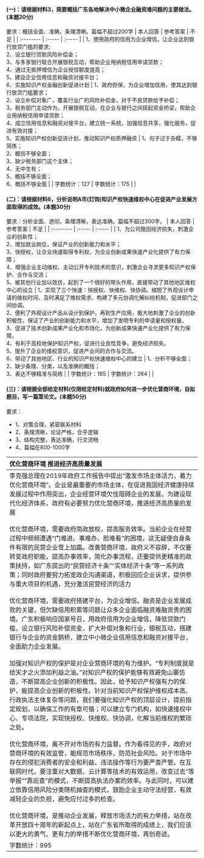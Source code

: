 #### (一)：请根据材料3，简要概括广东各地解决中小微企业融资难问题的主要做法。(本题20分)
要求：概括全面、准确、条理清晰。篇幅不超过200字
| 本人回答   | 参考答案 | 不足 |
| :-------- | :-----  | :----- |
| 1、使用政府的信用为企业增信，让企业达到银行放贷门槛的要求;<br>2、设立银行贷款风险补偿金；<br>3、与多家银行联合开展银税互动，帮助企业用纳税信用申请贷款；<br>4、通过无抵押增信为企业授信额度提高；<br>5、建设企业信用信息和融资对接平台；<br>6、实施知识产权金融创新促进计划 | 1、政府担保，为企业增加信用，使其达到银行放贷门槛要求；<br>2、设立补偿对象广，覆盖行业广的风险补偿金，对于不良贷款给予补偿；<br>3、税务部门主动作为，开展银税互动，在企业与银行之间搭起资金桥梁，帮助企业用纳税信用申请贷款；<br>4、成立信用信息和融资对接平台，建立统一系统，加强信息共享，强化服务，促进有效对接；<br>5、实施知识产权创新促进计划，推动知识产权质押融资 | 1、句子过于杂糅，不够简练；<br>2、概括不够全面；<br>3、缺少税务部门这个主体；<br>4、无中生有；<br>5、概括不够全面；<br>6、概括不够全面 |
| 字数统计：127 | 字数统计：175 |  |



#### (二)：请根据材料6，分析说明A市(灯饰)知识产权快速维权中心在促进产业发展方面取得的成效。(本题30分)
要求：分析全面、透彻，条理清晰，表达准确。篇幅不超过300字。
| 本人回答   | 参考答案 | 不足 |
| :-------- | :-----  | :----- |
| 1、为公司挽回经济损失，刺激企业的创新性；<br>2、增加就业岗位，保证产业的创新能力和水平；<br>3、快授权，让企业快速取得专利权，为企业创新成果快速产业化提供了有力保障；<br>4、增强企业主动维权、主动公开专利技术的意识，刺激企业寻求更多知识产权保护、合作与交流；<br>5、被其他行业加以效仿，起到了一个很好的带头作用，直接带动了其他地区维权中心的设立 | 1、实现了三个快速：快授权、快维权、快协调。缩短了外观设计申请的维权时间、及时满足了维权需求、构建了多元协调化解纠纷机制，促进部门之间协调。<br>2、便利了外观设计产品从设计到保护，再到生产应用，极大地刺激了企业的创新积极性，保证了产业的创新能力和水平，增加了发明专利的申请量和授权量。<br>3、促进了技术创新成果产业化和市场化，为创新成果快速产业化提供了有力保障。<br>4、有利于高校地保护知识产权，促进行业良性竞争，避免经济损失。<br>5、提升了企业的维权意识，促进产业间的合作与交流。<br>6、带动了其他地区、行业的知识产权快速维权中心的建立 | 1、分析不够全面；<br>2、缺少条理、分类，以及准确的概括；<br>3、表达不够精准与简练 |
| 字数统计：165 | 字数统计：264 |  |



#### (三)：请根据全部给定材料(仅限给定材料)就政府如何进一步优化营商环境，自拟题目，写一篇策论文。(本题50分)
要求：
- 1、对策合理，紧密联系材料
- 2、条理清晰，论证严格，合乎逻辑
- 3、结构完整，表达准确，行文流畅
- 4、篇幅在800-1000字<br>

| 优化营商环境 推进经济高质量发展 | 
| :-------- | 
| 李克强总理在2019年政府工作报告中提出“激发市场主体活力，着力优化营商环境”。企业是最重要的市场主体，在促进我国经济健康持续发展过程中作用突出，企业经营环境欠佳阻碍企业的发展。为建设现代化经济体系，政府有必要努力优化营商环境，推进经济高质量的发展<br><br>优化营商环境，需要政府简政放权，提高服务效率。当前企业在经营过程中频频遭遇“门难进、事难办、脸难看”的困境，这无疑使自身条件有限的民营企业雪上加霜。改善营商环境，政府义不容辞，不仅要转变政府职能，提高办事效率，简化办事流程，还要提供更精准的政策扶持，如广东提出的“民营经济十条”“实体经济十条”等一系列政策；同时政府要努力拓宽政企沟通渠道，积极回应企业诉求，提供参与重大项目的机遇，充分激活民营经济的活力<br><br>优化营商环境，需要政府搭建平台，为企业增信。融资是企业发展成败的关键，但欠缺信用积累等问题让众多企业面临融资难融资贵的困境。广东积极响应国家号召，用政府信用为企业增信，降低贷款门槛，设立银行风险补偿资金，扩大补偿对象和行业，银税互动，搭建银行与企业的资金鹊桥，建立中小微企业信用信息和融资对接平台，全面助力企业发展。<br><br>加强对知识产权的保护是对企业营商环境的有力维护。“专利制度就是给天才之火添加利益之油。”对知识产权的保护能够有效避免山寨仿造，不断提高企业创新的积极性。因此，给予知识产权强有力的保护，能提高企业创新的积极性。针对当前知识产权保护维权成本高、行政执法主体复杂等问题，我们要强化知识产权的顶层设计，提前指定规划，以确保工作的有章可循；可以建立专门机构，如快速维权中心、专项法院，实现快授权、快维权、快协调，化解当前维权的繁琐之处。<br><br>优化营商环境，离不开对市场的有力监督。作为看得见的手，政府对营商环境的有效监管，能规范市场秩序，防范社会风险。对于市场中存在的侵犯消费者的安全和利益、违法操作等行为要严查严管。在互联网时代，要注重对大数据、云计算等技术的有效运用，改变过去“等举报”“靠巡查”的模式，不断提高执法办案的效率。与此同时，可以建立依靠信用风险分类随机抽查的模式，鼓励企业主动守法经营，有效减轻企业的负担，避免应付过多的检查。<br><br>优化营商环境，是推动企业发展，释放市场活力的有力举措，站在改革开放四十周年的新起点上，站在广东省所取得的成绩上，我们应该以更大的勇气、更有力的举措不断优化营商环境，再创奇迹。 |
| 字数统计：995 |
